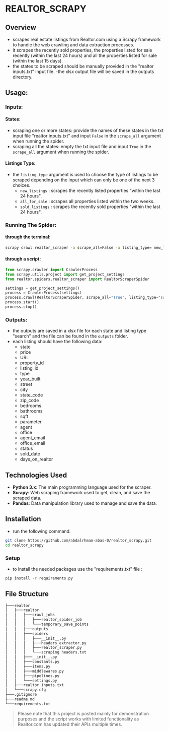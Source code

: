 # REALTOR_SCRAPY

## Overview

- scrapes real estate listings from Realtor.com using a Scrapy framework to handle the web crawling and data extraction processes.
- it scrapes the recently sold properties, the properties listed for sale recently (within the last 24 hours) and all the properties listed for sale (within the last 15 days).
- the states to be scraped should be manually provided in the "realtor inputs.txt" input file.
-the xlsx output file will be saved in the outputs directory.

## Usage:
### Inputs:
#### States:
- scraping one or more states: provide the names of these states in the txt input file "realtor inputs.txt" and input `False` in the `scrape_all` argument when running the spider.
- scraping all the states: empty the txt input file and input `True` in the `scrape_all` argument when running the spider.

#### Listings Type:
- the `listing_type` argument is used to choose the type of listings to be scraped depending on the input which can only be one of the next 3 choices.
    - `new_listings` : scrapes the recently listed properties "within the last 24 hours".
    - `all_for_sale` : scrapes all properties listed within the two weeks. 
    - `sold_listings` : scrapes the recently sold properties "within the last 24 hours". 

### Running The Spider:
#### through the terminal:
```bash
scrapy crawl realtor_scraper -a scrape_all=False -a listing_type= new_listings
```
#### through a script:
```python
from scrapy.crawler import CrawlerProcess
from scrapy.utils.project import get_project_settings
from realtor.spiders.realtor_scraper import RealtorScraperSpider

settings = get_project_settings()
process = CrawlerProcess(settings)
process.crawl(RealtorScraperSpider, scrape_all="True", listing_type="sold_listings")
process.start()
process.stop()
```

### Outputs:
- the outputs are saved in a xlsx file for each state and listing type "search" and the file can be found in the `outputs` folder.
- each listing should have the following data:
    - state
    - price
    - URL
    - property_id
    - listing_id
    - type
    - year_built
    - street
    - city
    - state_code
    - zip_code
    - bedrooms
    - bathrooms
    - sqft
    - parameter
    - agent
    - office
    - agent_email
    - office_email
    - status
    - sold_date
    - days_on_realtor


## Technologies Used

- **Python 3.x**: The main programming language used for the scraper.
- **Scrapy**: Web scraping framework used to get, clean, and save the scraped data.
- **Pandas**: Data manipulation library used to manage and save the data.

## Installation
- run the following command.
```bash
git clone https://github.com/abdalrhman-abas-0/realtor_scrapy.git
cd realtor_scrapy
```
### Setup
- to install the needed packages use the "requirements.txt" file :
```bash
pip install -r requirements.py
```

## File Structure

```bash
├───realtor
│   ├───realtor
│   │   ├───crawl_jobs
│   │   │   ├───realtor_spider_job
│   │   │   └───temporary_save_points
│   │   ├───outputs
│   │   ├───spiders
│   │   │   ├───__init__.py
│   │   │   ├───headers_extractor.py
│   │   │   ├───realtor_scraper.py
│   │   │   └───scraping headers.txt
│   │   ├───__init__.py
│   │   ├───constants.py
│   │   ├───items.py
│   │   ├───middlewares.py
│   │   ├───pipelines.py
│   │   └───settings.py
│   ├───realtor inputs.txt
│   └───scrapy.cfg
├───.gitignore
├───readme.md
└───requirements.txt
```
> Please note that this project is posted mainly for demonstration purposes and the script works with limited functionality as Realtor.com has updated their APIs multiple times. 
